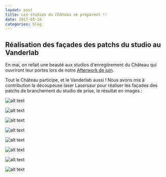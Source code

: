 ```yaml
---
layout: post
title: Les studios du Château se préparent !!
date: 2017-05-16
categories: blog
---
```


## Réalisation des façades des patchs du studio au Vanderlab

En mai, on refait une beauté aux studios d'enregitrement du Château qui ouvriront leur portes lors de notre [Afterwork de juin](https://www.facebook.com/events/1778522085537430/).

Tout le Château participe, et le Vanderlab aussi ! Nous avons mis à contribution la découpeuse laser Lasersaur pour réaliser les façades des patchs de branchement du studio de prise, le résultat en images :


[Facade1]: /images/facade/11.jpg "Un exemple de Markdown"
![alt text][Facade1]

[Facade2]: /images/facade/10.jpg "Un exemple de Markdown"
![alt text][Facade2]

[Facade3]: /images/facade/9.jpg "Un exemple de Markdown"
![alt text][Facade3]

[Facade4]: /images/facade/8.jpg "Un exemple de Markdown"
![alt text][Facade4]

[Facade5]: /images/facade/7.jpg "Un exemple de Markdown"
![alt text][Facade5]

[Facade6]: /images/facade/1.jpg "Un exemple de Markdown"
![alt text][Facade6]

[Facade7]: /images/facade/5.jpg "Un exemple de Markdown"
![alt text][Facade7]

[Facade8]: /images/facade/4.jpg "Un exemple de Markdown"
![alt text][Facade8]
